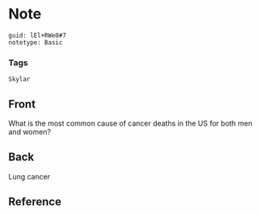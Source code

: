 # Note
```
guid: lEl+RWe8#7
notetype: Basic
```

### Tags
```
Skylar
```

## Front
What is the most common cause of cancer deaths in the US for both men and women?

## Back
Lung cancer

## Reference

